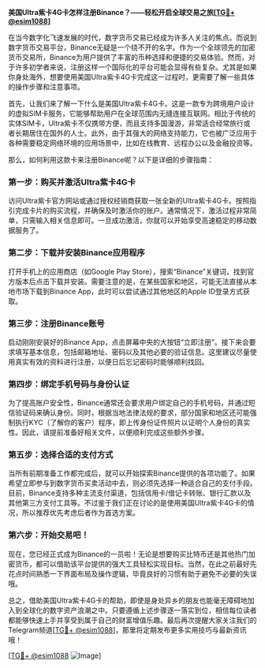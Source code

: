 **美国Ultra紫卡4G卡怎样注册Binance？——轻松开启全球交易之旅[[TG💪+ @esim1088](https://t.me/s/esim1088)]**

在当今数字化飞速发展的时代，数字货币交易已经成为许多人关注的焦点。而说到数字货币交易平台，Binance无疑是一个绕不开的名字。作为一个全球领先的加密货币交易所，Binance为用户提供了丰富的币种选择和便捷的交易体验。然而，对于许多初学者来说，注册这样一个国际化的平台可能会显得有些复杂。尤其是如果你身处海外，想要使用美国Ultra紫卡4G卡完成这一过程时，更需要了解一些具体的操作步骤和注意事项。

首先，让我们来了解一下什么是美国Ultra紫卡4G卡。这是一款专为跨境用户设计的虚拟SIM卡服务，它能够帮助用户在全球范围内无缝连接互联网。相比于传统的实体SIM卡，Ultra紫卡不仅携带方便，而且支持多国漫游，非常适合经常旅行或者长期居住在国外的人士。此外，由于其强大的网络支持能力，它也被广泛应用于各种需要稳定网络环境的应用场景中，比如在线教育、远程办公以及金融投资等。

那么，如何利用这款卡来注册Binance呢？以下是详细的步骤指南：

### 第一步：购买并激活Ultra紫卡4G卡

访问Ultra紫卡官方网站或通过授权经销商获取一张全新的Ultra紫卡4G卡。按照指引完成卡片的购买流程，并确保及时激活你的账户。通常情况下，激活过程非常简单，只需输入相关信息即可。一旦成功激活，你就可以开始享受高速稳定的移动数据服务了。

### 第二步：下载并安装Binance应用程序

打开手机上的应用商店（如Google Play Store），搜索“Binance”关键词，找到官方版本后点击下载并安装。需要注意的是，在某些国家和地区，可能无法直接从本地市场下载到Binance App，此时可以尝试通过其他地区的Apple ID登录方式获取。

### 第三步：注册Binance账号

启动刚刚安装好的Binance App，点击屏幕中央的大按钮“立即注册”。接下来会要求填写基本信息，包括邮箱地址、密码以及其他必要的验证信息。这里建议尽量使用真实有效的资料进行注册，以便日后忘记密码时能够顺利找回。

### 第四步：绑定手机号码与身份认证

为了提高账户安全性，Binance通常还会要求用户绑定自己的手机号码，并通过短信验证码来确认身份。同时，根据当地法律法规的要求，部分国家和地区还可能强制执行KYC（了解你的客户）程序，即上传身份证件照片以证明个人身份的真实性。因此，请提前准备好相关文件，以便顺利完成这些额外步骤。

### 第五步：选择合适的支付方式

当所有前期准备工作都完成后，就可以开始探索Binance提供的各项功能了。如果希望立即参与到数字货币买卖活动中去，则必须先选择一种适合自己的支付手段。目前，Binance支持多种主流支付渠道，包括信用卡/借记卡转账、银行汇款以及其他第三方支付工具等。不过鉴于我们正在讨论的是使用美国Ultra紫卡4G卡的情况，所以推荐优先考虑后者作为首选方案。

### 第六步：开始交易吧！

现在，您已经正式成为Binance的一员啦！无论是想要购买比特币还是其他热门加密货币，都可以借助该平台提供的强大工具轻松实现目标。当然，在此之前最好先花点时间熟悉一下界面布局及操作逻辑，毕竟良好的习惯有助于避免不必要的失误哦。

总之，借助美国Ultra紫卡4G卡的帮助，即使是身处异乡的朋友也能毫无障碍地加入到全球化的数字资产浪潮之中。只要遵循上述步骤逐一落实到位，相信每位读者都能够快速上手并享受到属于自己的财富增值乐趣。最后再次提醒大家关注我们的Telegram频道[[TG💪+ @esim1088](https://t.me/s/esim1088)]，那里将定期发布更多实用技巧与最新资讯哦！

[[TG💪+ @esim1088](https://t.me/s/esim1088) ![Image](https://i.postimg.cc/4NQfJmqS/Snipaste-2025-05-13-00-14-12.png)]